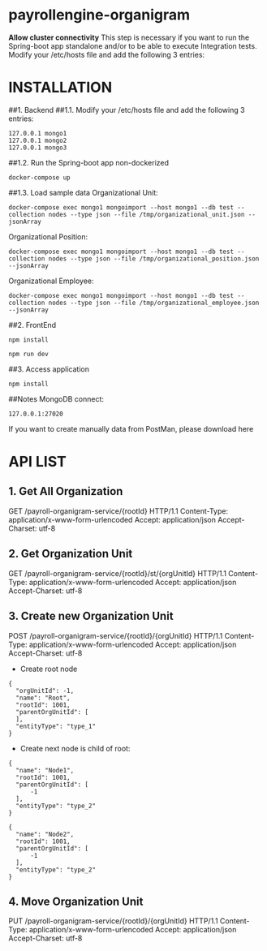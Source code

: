 # payrollengine-organigram
**Allow cluster connectivity**
This step is necessary if you want to run the Spring-boot app standalone and/or to be able to execute Integration tests.
Modify your /etc/hosts file and add the following 3 entries:
# INSTALLATION
##1. Backend
##1.1. Modify your /etc/hosts file and add the following 3 entries:
```
127.0.0.1 mongo1
127.0.0.1 mongo2
127.0.0.1 mongo3
```

##1.2. Run the Spring-boot app non-dockerized
```
docker-compose up
```

##1.3. Load sample data
Organizational Unit:
```
docker-compose exec mongo1 mongoimport --host mongo1 --db test --collection nodes --type json --file /tmp/organizational_unit.json --jsonArray
```

Organizational Position:
```
docker-compose exec mongo1 mongoimport --host mongo1 --db test --collection nodes --type json --file /tmp/organizational_position.json --jsonArray
```

Organizational Employee:
```
docker-compose exec mongo1 mongoimport --host mongo1 --db test --collection nodes --type json --file /tmp/organizational_employee.json --jsonArray
```

##2. FrontEnd
```
npm install
```

```
npm run dev
```

##3. Access application
```
npm install
```

##Notes
MongoDB connect: 
```
127.0.0.1:27020
```
If you want to create manually data from PostMan, please download here

# API LIST
## 1. Get All Organization

GET /payroll-organigram-service/{rootId} HTTP/1.1
Content-Type: application/x-www-form-urlencoded
Accept: application/json
Accept-Charset: utf-8

## 2. Get Organization Unit

GET /payroll-organigram-service/{rootId}/st/{orgUnitId} HTTP/1.1
Content-Type: application/x-www-form-urlencoded
Accept: application/json
Accept-Charset: utf-8

## 3. Create new Organization Unit

POST /payroll-organigram-service/{rootId}/{orgUnitId} HTTP/1.1
Content-Type: application/x-www-form-urlencoded
Accept: application/json
Accept-Charset: utf-8


- Create root node
```
{
  "orgUnitId": -1,
  "name": "Root",
  "rootId": 1001,
  "parentOrgUnitId": [
  ],
  "entityType": "type_1"
}
```

- Create next node is child of root:
```
{
  "name": "Node1",
  "rootId": 1001,
  "parentOrgUnitId": [
      -1
  ],
  "entityType": "type_2"
}
```
```
{
  "name": "Node2",
  "rootId": 1001,
  "parentOrgUnitId": [
      -1
  ],
  "entityType": "type_2"
}
```

## 4. Move Organization Unit

PUT /payroll-organigram-service/{rootId}/{orgUnitId} HTTP/1.1
Content-Type: application/x-www-form-urlencoded
Accept: application/json
Accept-Charset: utf-8
